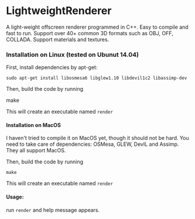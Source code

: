 # LightweightRenderer
A light-weight offscreen renderer programmed in C++. Easy to compile and fast to run. Support over 40+ common 3D formats such as OBJ, OFF, COLLADA. Support materials and textures. 

### Installation on Linux (tested on Ubunut 14.04)

First, install dependencies by apt-get:
		
	sudo apt-get install libosmesa6 libglew1.10 libdevil1c2 libassimp-dev
    
Then, build the code by running

  make
  
This will create an executable named `render`

#### Installation on MacOS
I haven't tried to compile it on MacOS yet, though it should not be hard. You need to take care of dependencies: OSMesa, GLEW, DevIL and Assimp. They all support MacOS.

Then, build the code by running
	
	make
  
This will create an executable named `render`

#### Usage:
run `render` and help message appears.

